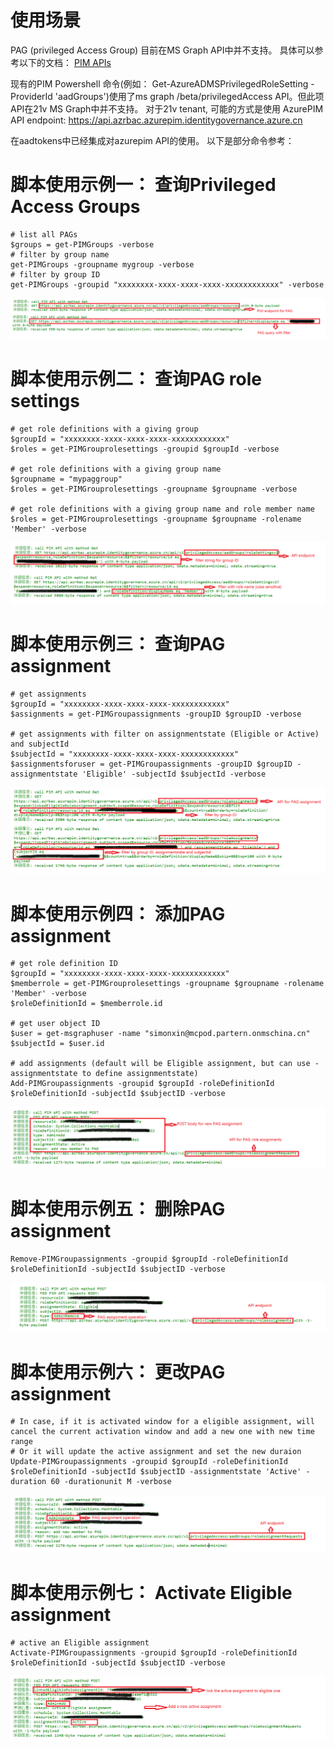 # 使用场景


PAG (privileged Access Group) 目前在MS Graph API中并不支持。 
具体可以参考以下的文档：
[PIM APIs](https://learn.microsoft.com/en-us/azure/active-directory/privileged-identity-management/pim-apis#current-iteration--azure-ad-roles-in-microsoft-graph-and-azure-resource-roles-in-azure-resource-manager)

现有的PIM Powershell 命令(例如： Get-AzureADMSPrivilegedRoleSetting -ProviderId 'aadGroups')使用了ms graph /beta/privilegedAccess API。但此项API在21v MS Graph中并不支持。
对于21v tenant, 可能的方式是使用 AzurePIM API endpoint: https://api.azrbac.azurepim.identitygovernance.azure.cn

在aadtokens中已经集成对azurepim API的使用。 以下是部分命令参考：

# 脚本使用示例一： 查询Privileged Access Groups

	# list all PAGs
	$groups = get-PIMGroups -verbose
	# filter by group name
    get-PIMGroups -groupname mygroup -verbose
	# filter by group ID
	get-PIMGroups -groupid "xxxxxxxx-xxxx-xxxx-xxxx-xxxxxxxxxxxx" -verbose

![](./pim1.png)


# 脚本使用示例二： 查询PAG role settings

	# get role definitions with a giving group
	$groupId = "xxxxxxxx-xxxx-xxxx-xxxx-xxxxxxxxxxxx"
	$roles = get-PIMGrouprolesettings -groupid $groupId -verbose

	# get role definitions with a giving group name
	$groupname = "mypaggroup"
	$roles = get-PIMGrouprolesettings -groupname $groupname -verbose

	# get role definitions with a giving group name and role member name
	$roles = get-PIMGrouprolesettings -groupname $groupname -rolename 'Member' -verbose

	
![](./pim2.png)

	

# 脚本使用示例三： 查询PAG assignment

	
	# get assignments
	$groupId = "xxxxxxxx-xxxx-xxxx-xxxx-xxxxxxxxxxxx"
	$assignments = get-PIMGroupassignments -groupID $groupID -verbose

	# get assignments with filter on assignmentstate (Eligible or Active) and subjectId
	$subjectId = "xxxxxxxx-xxxx-xxxx-xxxx-xxxxxxxxxxxx"
	$assignmentsforuser = get-PIMGroupassignments -groupID $groupID -assignmentstate 'Eligible' -subjectId $subjectId -verbose

![](./pim3.png)


# 脚本使用示例四： 添加PAG assignment

	# get role definition ID
	$groupId = "xxxxxxxx-xxxx-xxxx-xxxx-xxxxxxxxxxxx"
	$memberrole = get-PIMGrouprolesettings -groupname $groupname -rolename 'Member' -verbose
	$roleDefinitionId = $memberrole.id
	
	# get user object ID
	$user = get-msgraphuser -name "simonxin@mcpod.partern.onmschina.cn"	
	$subjectId = $user.id

	# add assignments (default will be Eligible assignment, but can use -assignmentstate to define assignmentstate)
	Add-PIMGroupassignments -groupid $groupId -roleDefinitionId $roleDefinitionId -subjectId $subjectID -verbose


![](./pim4.png)


# 脚本使用示例五： 删除PAG assignment

	Remove-PIMGroupassignments -groupid $groupId -roleDefinitionId $roleDefinitionId -subjectId $subjectID -verbose

![](./pim5.png)

# 脚本使用示例六： 更改PAG assignment

	# In case, if it is activated window for a eligible assignment, will cancel the current activation window and add a new one with new time range
	# Or it will update the active assignment and set the new duraion
	Update-PIMGroupassignments -groupid $groupId -roleDefinitionId $roleDefinitionId -subjectId $subjectID -assignmentstate 'Active' -duration 60 -durationunit M -verbose

![](./pim6.png)


# 脚本使用示例七： Activate Eligible assignment

	# active an Eligible assignment
	Activate-PIMGroupassignments -groupid $groupId -roleDefinitionId $roleDefinitionId -subjectId $subjectID -verbose


![](./pim7.png)